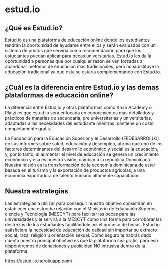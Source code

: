 # estud.io

## ¿Qué es Estud.io?

Estud.io es una plataforma de educación online donde los
estudiantes tendrán la oportunidad de ayudarse entre ellos
y serán evaluados con un sistema de puntos que serviría
como recomendación para que los estudiantes puedan
aplicar para becas universitarias.
Estud.io les da la oportunidad a personas que por cualquier
razón se ven forzadas a abandonar métodos de educación
mas tradicionales, pero no substituye la educación
tradicional ya que esta se estaría complementando con
Estud.io.


## ¿Cuál es la diferencia entre Estud.io y las demas plataformas de educación online?

La diferencia entre Estud.io y otras plataformas como Khan
Academy o Platzi es que estud.io será enfocada en
conocimientos mas detallados y prácticos de materias de
secundaria, pre universitarias y universitarias, adaptadas a
las necesidades del estudiante mientras mantiene un costo
completamente gratis.

La Fundación para la Educación Superior y el Desarrollo
(FEDESARROLLO) en sus informes sobre salud,
educación y desempleo, afirma que uno de los factores
determinantes del desarrollo económico y social es la
educación, y, por lo tanto, al aumentar el nivel de
educación se genera un crecimiento económico y esa es
nuestra visión, cambiar a la republica Dominicana.
Nuestra misión es la transformación de la economía
dominicana de estar basada en el turismo y la exportación
de productos agrícolas, a una economía exportadora de
talento humano altamente capacitados.


## Nuestra estrategias 

Las estrategias a utilizar para conseguir nuestro objetivo
consistirán en establecer una estrecha relación con el
Ministerio de Educación Superior, ciencia y Tecnología
(MESCYT) para facilitar las becas para las universidades y
le servirá a la MESCYT como una forma para corroborar
las destrezas de los estudiantes facilitándole así el proceso
de becas.
Estud.io satisficiera la necesidad de educación de calidad
sin importar su extracto social, raza, religión u orientación
sexual.
Como seguro te habrás dado cuenta nuestro principal
objetivo es que la plataforma sea gratis, para eso
dispondremos de donaciones y publicidad NO intrusiva
dentro de la plataforma

https://estud-io.herokuapp.com/
